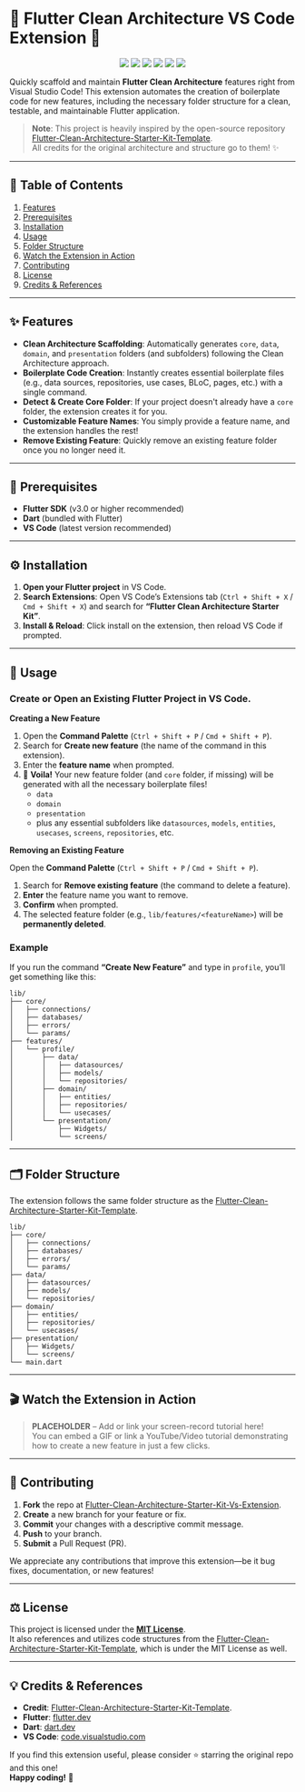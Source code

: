 # 🚀 Flutter Clean Architecture VS Code Extension 🚀

<p align="center">
  <a href="https://flutter.dev/"><img src="https://img.shields.io/badge/Flutter-%2302569B.svg?style=for-the-badge&logo=flutter&logoColor=white"></a>
  <a href="https://dart.dev/"><img src="https://img.shields.io/badge/Dart-%230175C2.svg?style=for-the-badge&logo=dart&logoColor=white"></a>
  <a href="https://nodejs.org/"><img src="https://img.shields.io/badge/Node.js-%23339933.svg?style=for-the-badge&logo=node.js&logoColor=white"></a>
  <a href="https://marketplace.visualstudio.com/"><img src="https://img.shields.io/badge/VS%20Code-%23007ACC.svg?style=for-the-badge&logo=visual-studio-code&logoColor=white"></a>
  <a href="https://opensource.org/licenses/MIT"><img src="https://img.shields.io/badge/License-MIT-yellow.svg?style=for-the-badge&logo=open-source-initiative&logoColor=white"></a>
  <img src="https://img.shields.io/badge/Version-0.0.3-%234285F4.svg?style=for-the-badge&logo=git&logoColor=white">
</p>

Quickly scaffold and maintain **Flutter Clean Architecture** features right from Visual Studio Code! This extension automates the creation of boilerplate code for new features, including the necessary folder structure for a clean, testable, and maintainable Flutter application.

> **Note**: This project is heavily inspired by the open-source repository [Flutter-Clean-Architecture-Starter-Kit-Template](https://github.com/resourceful-nebil/Flutter-Clean-Architecture-Starter-Kit-Template).  
> All credits for the original architecture and structure go to them! ✨

---

## 📖 Table of Contents
1. [Features](#features)  
2. [Prerequisites](#prerequisites)  
3. [Installation](#installation)  
4. [Usage](#usage)  
5. [Folder Structure](#folder-structure)  
6. [Watch the Extension in Action](#watch-the-extension-in-action)  
7. [Contributing](#contributing)  
8. [License](#license)  
9. [Credits & References](#credits--references)

---

## ✨ Features

- **Clean Architecture Scaffolding**: Automatically generates `core`, `data`, `domain`, and `presentation` folders (and subfolders) following the Clean Architecture approach.  
- **Boilerplate Code Creation**: Instantly creates essential boilerplate files (e.g., data sources, repositories, use cases, BLoC, pages, etc.) with a single command.  
- **Detect & Create Core Folder**: If your project doesn't already have a `core` folder, the extension creates it for you.  
- **Customizable Feature Names**: You simply provide a feature name, and the extension handles the rest!  
- **Remove Existing Feature**: Quickly remove an existing feature folder once you no longer need it.

---

## 🔧 Prerequisites

- **Flutter SDK** (v3.0 or higher recommended)  
- **Dart** (bundled with Flutter)  
- **VS Code** (latest version recommended)  

---

## ⚙️ Installation
1. **Open your Flutter project** in VS Code.  
2. **Search Extensions**: Open VS Code’s Extensions tab (`Ctrl + Shift + X` / `Cmd + Shift + X`) and search for **“Flutter Clean Architecture Starter Kit”**.  
3. **Install & Reload**: Click install on the extension, then reload VS Code if prompted.  

---

## 🚀 Usage
 ### Create or Open an Existing Flutter Project in VS Code.
 **Creating a New Feature**
1. Open the **Command Palette** (`Ctrl + Shift + P` / `Cmd + Shift + P`).
2. Search for **Create new feature** (the name of the command in this extension).
3. Enter the **feature name** when prompted.
4. 🎉 **Voila!** Your new feature folder (and `core` folder, if missing) will be generated with all the necessary boilerplate files!
   - `data`
   - `domain`
   - `presentation`
   - plus any essential subfolders like `datasources`, `models`, `entities`, `usecases`, `screens`, `repositories`, etc.

**Removing an Existing Feature**

Open the **Command Palette** (`Ctrl + Shift + P` / `Cmd + Shift + P`).
1. Search for **Remove existing feature** (the command to delete a feature).
2. **Enter** the feature name you want to remove.
3. **Confirm** when prompted.
4. The selected feature folder (e.g., `lib/features/<featureName>`) will be **permanently deleted**.

### Example

If you run the command **“Create New Feature”** and type in `profile`, you’ll get something like this:

```
lib/
├── core/
│   ├── connections/
│   ├── databases/
│   ├── errors/
│   └── params/
├── features/
│   └── profile/
│       ├── data/
│       │   ├── datasources/
│       │   ├── models/
│       │   └── repositories/
│       ├── domain/
│       │   ├── entities/
│       │   ├── repositories/
│       │   └── usecases/
│       └── presentation/
│           ├── Widgets/
│           └── screens/
```

---

## 🗂️ Folder Structure

The extension follows the same folder structure as the [Flutter-Clean-Architecture-Starter-Kit-Template](https://github.com/resourceful-nebil/Flutter-Clean-Architecture-Starter-Kit-Template).

```
lib/
├── core/
│   ├── connections/
│   ├── databases/
│   ├── errors/
│   └── params/
├── data/
│   ├── datasources/
│   ├── models/
│   └── repositories/
├── domain/
│   ├── entities/
│   ├── repositories/
│   └── usecases/
├── presentation/
│   ├── Widgets/
│   └── screens/
└── main.dart
```

---

## 🎬 Watch the Extension in Action

> **PLACEHOLDER** – Add or link your screen-record tutorial here!  
> You can embed a GIF or link a YouTube/Video tutorial demonstrating how to create a new feature in just a few clicks.  

---

## 🤝 Contributing

1. **Fork** the repo at [Flutter-Clean-Architecture-Starter-Kit-Vs-Extension](https://github.com/maajidAwol/Flutter-Clean-Architecture-Starter-Kit-Vs-Extension.git).  
2. **Create** a new branch for your feature or fix.  
3. **Commit** your changes with a descriptive commit message.  
4. **Push** to your branch.  
5. **Submit** a Pull Request (PR).  

We appreciate any contributions that improve this extension—be it bug fixes, documentation, or new features!

---

## ⚖️ License

This project is licensed under the **[MIT License](LICENSE)**.  
It also references and utilizes code structures from the [Flutter-Clean-Architecture-Starter-Kit-Template](https://github.com/resourceful-nebil/Flutter-Clean-Architecture-Starter-Kit-Template), which is under the MIT License as well.

---

## 💡 Credits & References

- **Credit**: [Flutter-Clean-Architecture-Starter-Kit-Template](https://github.com/resourceful-nebil/Flutter-Clean-Architecture-Starter-Kit-Template).    
- **Flutter**: [flutter.dev](https://flutter.dev/)  
- **Dart**: [dart.dev](https://dart.dev/)  
- **VS Code**: [code.visualstudio.com](https://code.visualstudio.com/)  

If you find this extension useful, please consider ⭐ starring the original repo and this one!  
**Happy coding!** 🥳
